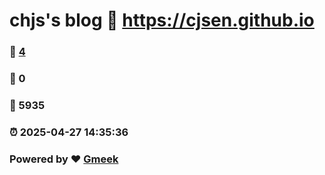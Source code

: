 # chjs's blog :link: https://cjsen.github.io 
### :page_facing_up: [4](https://cjsen.github.io/tag.html) 
### :speech_balloon: 0 
### :hibiscus: 5935 
### :alarm_clock: 2025-04-27 14:35:36 
### Powered by :heart: [Gmeek](https://github.com/Meekdai/Gmeek)
